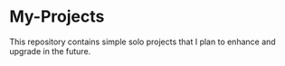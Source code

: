 # My-Projects
This repository contains simple solo projects that I plan to enhance and upgrade in the future.
